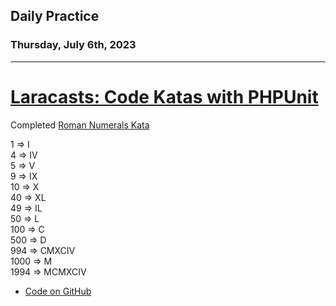 ## Daily Practice
### Thursday, July 6th, 2023
---


# [Laracasts: Code Katas with PHPUnit](https://laracasts.com/series/code-katas-with-phpunit)  

Completed [Roman Numerals Kata](https://laracasts.com/series/code-katas-with-phpunit/episodes/4)  

1    => I  
4    => IV  
5    => V  
9    => IX  
10   => X  
40   => XL  
49   => IL  
50   => L  
100  => C  
500  => D  
994  => CMXCIV  
1000 => M  
1994 => MCMXCIV  

- [Code on GitHub](https://github.com/djknox/kata/blob/main/src/RomanNumerals.php)